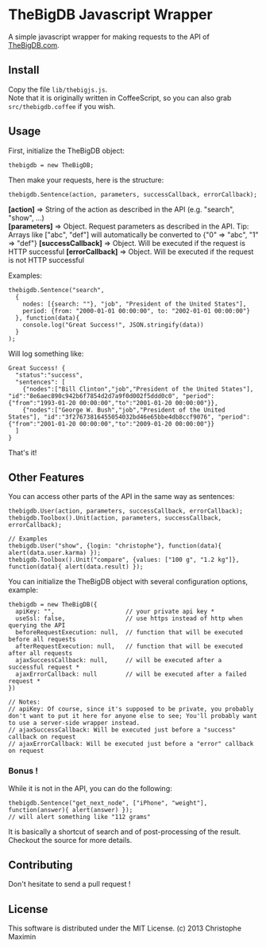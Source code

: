# TheBigDB Javascript Wrapper

A simple javascript wrapper for making requests to the API of [TheBigDB.com][0].

## Install

Copy the file `lib/thebigjs.js`.  
Note that it is originally written in CoffeeScript, so you can also grab `src/thebigdb.coffee` if you wish.

## Usage

First, initialize the TheBigDB object:

    thebigdb = new TheBigDB;

Then make your requests, here is the structure:

    thebigdb.Sentence(action, parameters, successCallback, errorCallback);


**[action]** => String of the action as described in the API (e.g. "search", "show", ...)  
**[parameters]** => Object. Request parameters as described in the API. Tip: Arrays like ["abc", "def"] will automatically be converted to {"0" => "abc", "1" => "def"}
**[successCallback]** => Object. Will be executed if the request is HTTP successful
**[errorCallback]** => Object. Will be executed if the request is not HTTP successful


Examples:

    thebigdb.Sentence("search",
      {
        nodes: [{search: ""}, "job", "President of the United States"],
        period: {from: "2000-01-01 00:00:00", to: "2002-01-01 00:00:00"}
      }, function(data){
        console.log("Great Success!", JSON.stringify(data))
      }
    );

Will log something like:

    Great Success! {
      "status":"success",
      "sentences": [
        {"nodes":["Bill Clinton","job","President of the United States"], "id":"8e6aec890c942b6f7854d2d7a9f0d002f5ddd0c0", "period":{"from":"1993-01-20 00:00:00","to":"2001-01-20 00:00:00"}},
        {"nodes":["George W. Bush","job","President of the United States"], "id":"3f27673816455054032bd46e65bbe4db8ccf9076", "period":{"from":"2001-01-20 00:00:00","to":"2009-01-20 00:00:00"}}
      ]
    }

That's it!

## Other Features

You can access other parts of the API in the same way as sentences:
    
    thebigdb.User(action, parameters, successCallback, errorCallback);
    thebigdb.Toolbox().Unit(action, parameters, successCallback, errorCallback);

    // Examples
    thebigdb.User("show", {login: "christophe"}, function(data){ alert(data.user.karma) });
    thebigdb.Toolbox().Unit("compare", {values: ["100 g", "1.2 kg"]}, function(data){ alert(data.result) });

You can initialize the TheBigDB object with several configuration options, example:

    thebigdb = new TheBigDB({
      apiKey: "",                    // your private api key *
      useSsl: false,                 // use https instead of http when querying the API
      beforeRequestExecution: null,  // function that will be executed before all requests
      afterRequestExecution: null,   // function that will be executed after all requests
      ajaxSuccessCallback: null,     // will be executed after a successful request *
      ajaxErrorCallback: null        // will be executed after a failed request *
    })

    // Notes:
    // apiKey: Of course, since it's supposed to be private, you probably don't want to put it here for anyone else to see; You'll probably want to use a server-side wrapper instead.
    // ajaxSuccessCallback: Will be executed just before a "success" callback on request
    // ajaxErrorCallback: Will be executed just before a "error" callback on request


### Bonus !

While it is not in the API, you can do the following:

    thebigdb.Sentence("get_next_node", ["iPhone", "weight"], function(answer){ alert(answer) });
    // will alert something like "112 grams"

It is basically a shortcut of search and of post-processing of the result. Checkout the source for more details.

## Contributing

Don't hesitate to send a pull request !

## License

This software is distributed under the MIT License. (c) 2013 Christophe Maximin


[0]: http://thebigdb.com
